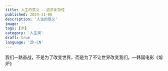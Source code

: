 ```yaml
---
title: 人生的意义 - 追求复杂性
published: 2024-11-06
description: '人生的意义'
image: ''
tags: [术]
category: '人生观'
draft: true
language: 'Zh-CN'
---
```

我们一路奋战，不是为了改变世界，而是为了不让世界改变我们。—韩国电影《熔炉》
